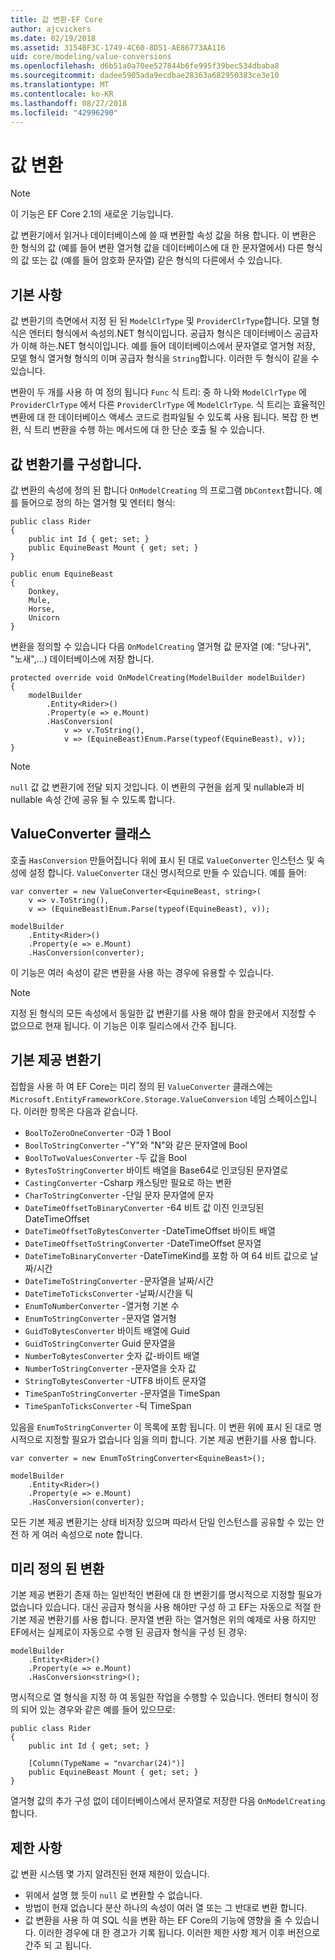 ```yaml
---
title: 값 변환-EF Core
author: ajcvickers
ms.date: 02/19/2018
ms.assetid: 3154BF3C-1749-4C60-8D51-AE86773AA116
uid: core/modeling/value-conversions
ms.openlocfilehash: d6b51a0a70ee527844b6fe995f39bec534dbaba8
ms.sourcegitcommit: dadee5905ada9ecdbae28363a682950383ce3e10
ms.translationtype: MT
ms.contentlocale: ko-KR
ms.lasthandoff: 08/27/2018
ms.locfileid: "42996290"
---
```

# <a name="value-conversions"></a>값 변환

> [!NOTE]  
> 이 기능은 EF Core 2.1의 새로운 기능입니다.

값 변환기에서 읽거나 데이터베이스에 쓸 때 변환할 속성 값을 허용 합니다. 이 변환은 한 형식의 값 (예를 들어 변환 열거형 값을 데이터베이스에 대 한 문자열에서) 다른 형식의 값 또는 값 (예를 들어 암호화 문자열) 같은 형식의 다른에서 수 있습니다.

## <a name="fundamentals"></a>기본 사항

값 변환기의 측면에서 지정 된 된 `ModelClrType` 및 `ProviderClrType`합니다. 모델 형식은 엔터티 형식에서 속성의.NET 형식이입니다. 공급자 형식은 데이터베이스 공급자가 이해 하는.NET 형식이입니다. 예를 들어 데이터베이스에서 문자열로 열거형 저장, 모델 형식 열거형 형식의 이며 공급자 형식을 `String`합니다. 이러한 두 형식이 같을 수 있습니다.

변환이 두 개를 사용 하 여 정의 됩니다 `Func` 식 트리: 중 하 나와 `ModelClrType` 에 `ProviderClrType` 에서 다른 `ProviderClrType` 에 `ModelClrType`. 식 트리는 효율적인 변환에 대 한 데이터베이스 액세스 코드로 컴파일될 수 있도록 사용 됩니다. 복잡 한 변환, 식 트리 변환을 수행 하는 메서드에 대 한 단순 호출 될 수 있습니다.

## <a name="configuring-a-value-converter"></a>값 변환기를 구성합니다.

값 변환의 속성에 정의 된 합니다 `OnModelCreating` 의 프로그램 `DbContext`합니다. 예를 들어으로 정의 하는 열거형 및 엔터티 형식:
```Csharp
public class Rider
{
    public int Id { get; set; }
    public EquineBeast Mount { get; set; }
}

public enum EquineBeast
{
    Donkey,
    Mule,
    Horse,
    Unicorn
}
```
변환을 정의할 수 있습니다 다음 `OnModelCreating` 열거형 값 문자열 (예: "당나귀", "노새",...) 데이터베이스에 저장 합니다.
```Csharp
protected override void OnModelCreating(ModelBuilder modelBuilder)
{
    modelBuilder
        .Entity<Rider>()
        .Property(e => e.Mount)
        .HasConversion(
            v => v.ToString(),
            v => (EquineBeast)Enum.Parse(typeof(EquineBeast), v));
}
```
> [!NOTE]  
> `null` 값 값 변환기에 전달 되지 것입니다. 이 변환의 구현을 쉽게 및 nullable과 비 nullable 속성 간에 공유 될 수 있도록 합니다.

## <a name="the-valueconverter-class"></a>ValueConverter 클래스

호출 `HasConversion` 만들어집니다 위에 표시 된 대로 `ValueConverter` 인스턴스 및 속성에 설정 합니다. `ValueConverter` 대신 명시적으로 만들 수 있습니다. 예를 들어:
```Csharp
var converter = new ValueConverter<EquineBeast, string>(
    v => v.ToString(),
    v => (EquineBeast)Enum.Parse(typeof(EquineBeast), v));

modelBuilder
    .Entity<Rider>()
    .Property(e => e.Mount)
    .HasConversion(converter);
```
이 기능은 여러 속성이 같은 변환을 사용 하는 경우에 유용할 수 있습니다.

> [!NOTE]  
> 지정 된 형식의 모든 속성에서 동일한 값 변환기를 사용 해야 함을 한곳에서 지정할 수 없으므로 현재 됩니다. 이 기능은 이후 릴리스에서 간주 됩니다.

## <a name="built-in-converters"></a>기본 제공 변환기

집합을 사용 하 여 EF Core는 미리 정의 된 `ValueConverter` 클래스에는 `Microsoft.EntityFrameworkCore.Storage.ValueConversion` 네임 스페이스입니다. 이러한 항목은 다음과 같습니다.
* `BoolToZeroOneConverter` -0과 1 Bool
* `BoolToStringConverter` -"Y"와 "N"와 같은 문자열에 Bool
* `BoolToTwoValuesConverter` -두 값을 Bool
* `BytesToStringConverter` 바이트 배열을 Base64로 인코딩된 문자열로
* `CastingConverter` -Csharp 캐스팅만 필요로 하는 변환
* `CharToStringConverter` -단일 문자 문자열에 문자
* `DateTimeOffsetToBinaryConverter` -64 비트 값 이진 인코딩된 DateTimeOffset
* `DateTimeOffsetToBytesConverter` -DateTimeOffset 바이트 배열
* `DateTimeOffsetToStringConverter` -DateTimeOffset 문자열
* `DateTimeToBinaryConverter` -DateTimeKind를 포함 하 여 64 비트 값으로 날짜/시간
* `DateTimeToStringConverter` -문자열을 날짜/시간
* `DateTimeToTicksConverter` -날짜/시간을 틱
* `EnumToNumberConverter` -열거형 기본 수
* `EnumToStringConverter` -문자열 열거형
* `GuidToBytesConverter` 바이트 배열에 Guid
* `GuidToStringConverter` Guid 문자열을
* `NumberToBytesConverter` 숫자 값-바이트 배열
* `NumberToStringConverter` -문자열을 숫자 값
* `StringToBytesConverter` -UTF8 바이트 문자열
* `TimeSpanToStringConverter` -문자열을 TimeSpan
* `TimeSpanToTicksConverter` -틱 TimeSpan

있음을 `EnumToStringConverter` 이 목록에 포함 됩니다. 이 변환 위에 표시 된 대로 명시적으로 지정할 필요가 없습니다 임을 의미 합니다. 기본 제공 변환기를 사용 합니다.
```Csharp
var converter = new EnumToStringConverter<EquineBeast>();

modelBuilder
    .Entity<Rider>()
    .Property(e => e.Mount)
    .HasConversion(converter);
```
모든 기본 제공 변환기는 상태 비저장 있으며 따라서 단일 인스턴스를 공유할 수 있는 안전 하 게 여러 속성으로 note 합니다.

## <a name="pre-defined-conversions"></a>미리 정의 된 변환

기본 제공 변환기 존재 하는 일반적인 변환에 대 한 변환기를 명시적으로 지정할 필요가 없습니다 있습니다. 대신 공급자 형식을 사용 해야만 구성 하 고 EF는 자동으로 적절 한 기본 제공 변환기를 사용 합니다. 문자열 변환 하는 열거형은 위의 예제로 사용 하지만 EF에서는 실제로이 자동으로 수행 된 공급자 형식을 구성 된 경우:
```Csharp
modelBuilder
    .Entity<Rider>()
    .Property(e => e.Mount)
    .HasConversion<string>();
```
명시적으로 열 형식을 지정 하 여 동일한 작업을 수행할 수 있습니다. 엔터티 형식이 정의 되어 있는 경우와 같은 예를 들어 있으므로:
```Csharp
public class Rider
{
    public int Id { get; set; }

    [Column(TypeName = "nvarchar(24)")]
    public EquineBeast Mount { get; set; }
}
```
열거형 값의 추가 구성 없이 데이터베이스에서 문자열로 저장한 다음 `OnModelCreating`합니다.

## <a name="limitations"></a>제한 사항

값 변환 시스템 몇 가지 알려진된 현재 제한이 있습니다.
* 위에서 설명 했 듯이 `null` 로 변환할 수 없습니다.
* 방법이 현재 없습니다 분산 하나의 속성이 여러 열 또는 그 반대로 변환 합니다.
* 값 변환을 사용 하 여 SQL 식을 변환 하는 EF Core의 기능에 영향을 줄 수 있습니다. 이러한 경우에 대 한 경고가 기록 됩니다.
이러한 제한 사항 제거 이후 버전으로 간주 되 고 됩니다.
